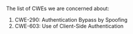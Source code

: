 The list of CWEs we are concerned about:

1. CWE-290: Authentication Bypass by Spoofing
2. CWE-603: Use of Client-Side Authentication
